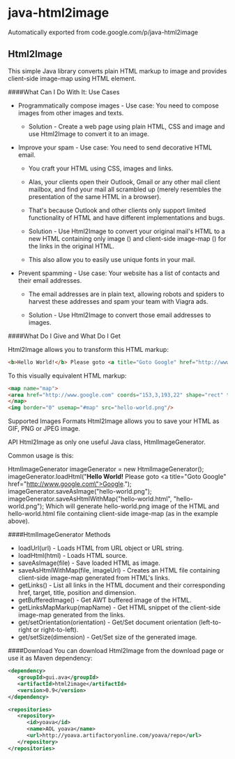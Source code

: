 # java-html2image
Automatically exported from code.google.com/p/java-html2image

## Html2Image

This simple Java library converts plain HTML markup to image and provides client-side image-map using HTML <map> element.

####What Can I Do With It: Use Cases

* Programmatically compose images - Use case: You need to compose images from other images and texts.

   - Solution - Create a web page using plain HTML, CSS and image and use Html2Image to convert it to an image.

* Improve your spam - Use case: You need to send decorative HTML email.

   - You craft your HTML using CSS, images and links.

   - Alas, your clients open their Outlook, Gmail or any other mail client mailbox, and find your mail all scrambled up (merely resembles the presentation of the same HTML in a browser).

   - That's because Outlook and other clients only support limited functionality of HTML and have different implementations and bugs.

   - Solution - Use Html2Image to convert your original mail's HTML to a new HTML containing only image (<img/>) and client-side image-map (<map/>) for the links in the original HTML.

   - This also allow you to easily use unique fonts in your mail.

* Prevent spamming - Use case: Your website has a list of contacts and their email addresses.

   - The email addresses are in plain text, allowing robots and spiders to harvest these addresses and spam your team with Viagra ads.

   - Solution - Use Html2Image to convert those email addresses to images.

####What Do I Give and What Do I Get

Html2Image allows you to transform this HTML markup:

```html
<b>Hello World!</b> Please goto <a title="Goto Google" href="http://www.google.com">Google</a>.
```
To this visually equivalent HTML markup:

```html
<map name="map">
<area href="http://www.google.com" coords="153,3,193,22" shape="rect" title="Goto Google">
</map>
<img border="0" usemap="#map" src="hello-world.png"/>
```

Supported Images Formats
Html2Image allows you to save your HTML as GIF, PNG or JPEG image.

API
Html2Image as only one useful Java class, HtmlImageGenerator.

Common usage is this:

HtmlImageGenerator imageGenerator = new HtmlImageGenerator();
imageGenerator.loadHtml("<b>Hello World!</b> Please goto <a title=\"Goto Google\" href=\"http://www.google.com\">Google</a>.");
imageGenerator.saveAsImage("hello-world.png");
imageGenerator.saveAsHtmlWithMap("hello-world.html", "hello-world.png");
Which will generate hello-world.png image of the HTML and hello-world.html file containing client-side image-map <map> (as in the example above).

####HtmlImageGenerator Methods

* loadUrl(url) - Loads HTML from URL object or URL string.
* loadHtml(html) - Loads HTML source.
* saveAsImage(file) - Save loaded HTML as image.
* saveAsHtmlWithMap(file, imageUrl) - Creates an HTML file containing client-side image-map <map> generated from HTML's links.
* getLinks() - List all links in the HTML document and their corresponding href, target, title, position and dimension.
* getBufferedImage() - Get AWT buffered image of the HTML.
* getLinksMapMarkup(mapName) - Get HTML snippet of the client-side image-map <map> generated from the links.
* get/setOrientation(orientation) - Get/Set document orientation (left-to-right or right-to-left).
* get/setSize(dimension) - Get/Set size of the generated image.

####Download
You can download Html2Image from the download page or use it as Maven dependency:

```xml
<dependency>
   <groupId>gui.ava</groupId>
   <artifactId>html2image</artifactId>
   <version>0.9</version>
</dependency>

<repositories>
   <repository>
      <id>yoava</id>
      <name>AOL yoava</name>
      <url>http://yoava.artifactoryonline.com/yoava/repo</url>
   </repository>
</repositories>
```
